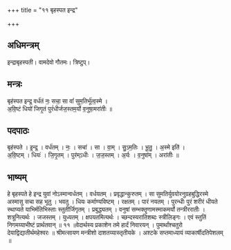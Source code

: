 +++
title = "११ बृहस्पत इन्द्र"

+++
## अधिमन्त्रम्
इन्द्राबृहस्पती। वामदेवो गौतमः। त्रिष्टुप्।

## मन्त्रः
बृह॑स्पत इन्द्र॒ वर्ध॑तं नः॒ सचा॒ सा वां॑ सुम॒तिर्भू॑त्व॒स्मे ।  
अ॒वि॒ष्टं धियो॑ जिगृ॒तं पुरं॑धीर्जज॒स्तम॒र्यो व॒नुषा॒मरा॑तीः ॥

## पदपाठः
बृह॑स्पते । इ॒न्द्र॒ । वर्ध॑तम् । नः॒ । सचा॑ । सा । वा॒म् । सु॒ऽम॒तिः । भू॒तु॒ । अ॒स्मे इति॑ ।  
अ॒वि॒ष्टम् । धियः॑ । जि॒गृ॒तम् । पुर॑म्ऽधीः । ज॒ज॒स्तम् । अ॒र्यः । व॒नुषा॑म् । अरा॑तीः ॥

## भाष्यम्
हे बृहस्पते हे इन्द्र युवां नोऽस्मान्वर्धतम् । वर्धयतम् । प्रवृद्धान्कुरुतम् । सा सुमतिर्युवयोरनुग्रहबुद्धिरस्मे अस्मासु सचा सह भूतु । भवतु । धियः कर्माण्यविष्टम् । रक्षतम् । पारं नयतम् । पुरन्धीः पुरं शरीरं धीयते स्थाप्यते याभिर्मतिभिस्ताः स्तुतीर्जिगृतम् । प्रबुद्ध्यतम् । वनुषां सम्भक्तॄणामस्माकमर्यो तन्त्रीररातीः । शत्रूनित्यर्थः । जजस्तम् । युध्यतम् । क्षपयतमित्यर्थः । च्छन्दस्यरातिशब्दः स्त्रीलिङ्गः । एवं स्तुतिं निगमय्याभीष्टं प्रार्थतवान् ॥ ११ ॥वेदार्थस्य प्रकाशेन तमे हार्दं निवारयन् । पुमार्थांश्चतुरो देयाद्विद्यातीर्थमहेश्वरः ॥ श्रीमत्सायण मन्त्रीशो दाशतय्यास्तृतीयके । अश्टके सप्तमाध्यायं व्याकार्षीदतिपेशलम् ॥